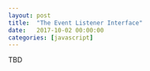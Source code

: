 ```yaml
---
layout: post
title:  "The Event Listener Interface"
date:   2017-10-02 00:00:00
categories: [javascript]
---
```


TBD
